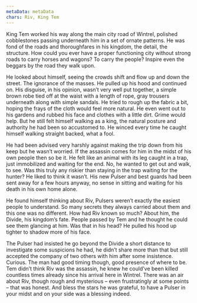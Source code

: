```yaml
---
metaData: metaData
chars: Riv, King Tem
---
```


King Tem worked his way along the main city road of Wintrel, polished cobblestones passing underneath him in a set of ornate patterns. He was fond of the roads and thoroughfares in his kingdom, the detail, the structure. How could you ever have a proper functioning city without strong roads to carry horses and wagons? To carry the people? Inspire even the beggars by the road they walk upon. 

He looked about himself, seeing the crowds shift and flow up and down the street. The ignorance of the masses. He pulled up his hood and continued on. His disguise, in his opinion, wasn’t very well put together, a simple brown robe tied off at the waist with a length of rope, gray trousers underneath along with simple sandals. He tried to rough up the fabric a bit, hoping the frays of the cloth would feel more natural. He even went out to his gardens and rubbed his face and clothes with a little dirt. Grime would help. But he still felt himself walking as a king, the natural posture and authority he had been so accustomed to. He winced every time he caught himself walking straight backed, what a fool. 

He had been advised very harshly against making the trip down from his keep but he wasn’t worried. If the assassin comes for him in the midst of his own people then so be it. He felt like an animal with its leg caught in a trap, just immobilized and waiting for the end. No, he wanted to get out and walk, to see. Was this truly any riskier than staying in the trap waiting for the hunter? He liked to think it wasn’t. His new Pulser and best guards had been sent away for a few hours anyway, no sense in sitting and waiting for his death in his own home alone. 

He found himself thinking about Riv, Pulsers weren’t exactly the easiest people to understand. So many secrets they always carried about them and this one was no different. How had Riv known so much? About him, the Divide, his kingdom’s fate. People passed by Tem and he thought he could see them glancing at him. Was that in his head? He pulled his hood up tighter to shadow more of his face. 

The Pulser had insisted he go beyond the Divide a short distance to investigate some suspicions he had, he didn’t share more than that but still accepted the company of two others with him after some insistence. Curious. The man had good timing though, good presence of where to be. Tem didn’t think Riv was the assassin, he knew he could’ve been killed countless times already since his arrival here in Wintrel. There was an air about Riv, though rough and mysterious – even frustratingly at some points – that was honest. And bless the stars he was grateful, to have a Pulser in your midst and on your side was a blessing indeed.